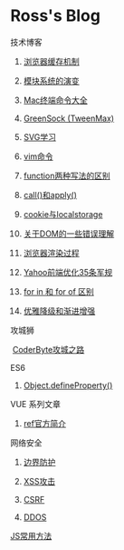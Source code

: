 # Ross's Blog
技术博客

1. [浏览器缓存机制](https://github.com/wenbingyan/Blog/issues/1)

2. [模块系统的演变](https://github.com/wenbingyan/Blog/issues/3)

3. [Mac终端命令大全](https://github.com/wenbingyan/Blog/issues/4)

4. [GreenSock (TweenMax)](https://github.com/wenbingyan/Blog/issues/5)

5. [SVG学习](https://github.com/wenbingyan/Blog/issues/6)

6. [vim命令](https://github.com/wenbingyan/Blog/issues/7)

7. [function两种写法的区别](https://github.com/wenbingyan/Blog/issues/20)

8. [call()和apply()](https://github.com/wenbingyan/Blog/issues/22)

9. [cookie与localstorage](https://github.com/wenbingyan/Blog/issues/27)

10. [关于DOM的一些错误理解](https://github.com/wenbingyan/Blog/issues/28)

11. [浏览器渲染过程](https://github.com/wenbingyan/Blog/issues/29)

12. [Yahoo前端优化35条军规](https://github.com/wenbingyan/Blog/issues/30)

13. [for in 和 for of 区别](https://github.com/wenbingyan/Blog/issues/31)

14. [优雅降级和渐进增强](https://github.com/wenbingyan/Blog/issues/32)

攻城狮

  [CoderByte攻城之路](https://github.com/wenbingyan/Blog/issues/8)

ES6

1. [Object.defineProperty()](https://github.com/wenbingyan/Blog/issues/25)
  
VUE 系列文章

1. [ref官方简介](https://github.com/wenbingyan/Blog/issues/21)

网络安全

1. [边界防护](https://github.com/wenbingyan/Blog/issues/23)

2. [XSS攻击](https://github.com/wenbingyan/Blog/issues/2)

3. [CSRF](https://github.com/wenbingyan/Blog/issues/24)

4. [DDOS](https://github.com/wenbingyan/Blog/issues/26)

[JS常用方法](https://github.com/wenbingyan/Blog/issues/33)

